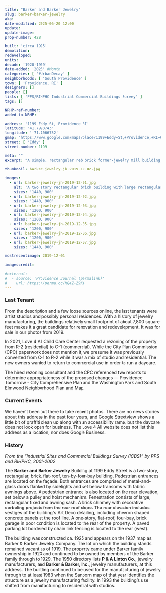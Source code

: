 ```yaml
---
title: "Barker and Barker Jewelry"
slug: barker-barker-jewelry
aka:
date-modified: 2025-06-20 12:00
update:
update-image:
prop-number: 428

built: 'circa 1925'
demolition:
redeveloped:
units:
decade: '1920-1929'
date-added: '2025' #Month
categories: [ '#UrbanDecay' ]
neighborhoods: [ 'South Providence' ]
town: [ 'Providence, RI' ]
designers: []
people: []
lists: [ 'PPS/RIHPHC Industrial Commercial Buildings Survey' ]
tags: []

NRHP-ref-number:
added-to-NRHP:

address: '1199 Eddy St, Providence RI'
latitude: '41.7928743'
longitude: '-71.4066752'
gmap: "https://www.google.com/maps/place/1199+Eddy+St,+Providence,+RI+02905/@41.7928743,-71.4066752,16z/data=!3m1!4b1!4m6!3m5!1s0x89e44ff312166f11:0x9ab1ba4af875e571!8m2!3d41.7928743!4d-71.4041003!16s%2Fg%2F11c43x56z6?entry=ttu&g_ep=EgoyMDI1MDYxNy4wIKXMDSoASAFQAw%3D%3D"
street: [ 'Eddy' ]
street-number: 1199

meta: ""
excerpt: "A simple, rectangular reb brick former-jewelry mill building seeing new uses in recent years"

thumbnail: barker-jewelry-jh-2019-12-02.jpg

images:
  - url: barker-jewelry-jh-2019-12-01.jpg
    alt: 'A two story rectangular brick building with large rectangular windows and a flat roof. Full architectural description in the History section.'
    sizes: '1440, 900'
  - url: barker-jewelry-jh-2019-12-02.jpg
    sizes: '1440, 900'
  - url: barker-jewelry-jh-2019-12-03.jpg
    sizes: '1200, 900'
  - url: barker-jewelry-jh-2019-12-04.jpg
    sizes: '1200, 900'
  - url: barker-jewelry-jh-2019-12-05.jpg
    sizes: '1200, 900'
  - url: barker-jewelry-jh-2019-12-06.jpg
    sizes: '1200, 900'
  - url: barker-jewelry-jh-2019-12-07.jpg
    sizes: '1440, 900'

mostrecentimage: 2019-12-01

imagescredit:

#external:
#  - source: 'Providence Journal (permalink)'
#    url: https://perma.cc/MQ4Z-Z9K4
---
```


### Last Tenant

From the description and a few loose sources online, the last tenants were artist studios and possibly personal residences. With a history of jewelry manufacturing, the buildings relatively small footprint of about 7,800 square feet makes it a great candidate for renovation and redevelopment. It was for sale in our photos from 2019.

In 2021, Love 4 All Child Care Center requested a rezoning of the property from R-2 (residential) to C-1 (commercial). While the City Plan Commission (<span class="abbr">CPC</span>) paperwork does not mention it, we presume it was previously converted from C-1 to R-2 while it was a mix of studio and residential. The new owners wanted to return to commercial use in order to run a daycare.

The hired rezoning consultant and the <span class="abbr">CPC</span> referenced two reports to determine appropriateness of the proposed changes — Providence Tomorrow - City Comprehensive Plan and the Washington Park and South Elmwood Neighborhood Plan and Map.


### Current Events

We haven’t been out there to take recent photos. There are no news stories about this address in the past four years, and Google Streetview shows a little bit of graffiti clean up along with an accessibility ramp, but the daycare does not look open for business. The Love 4 All website does not list this address as a location, nor does Google Business.


### History

_From the “Industrial Sites and Commercial Buildings Survey (ICBS)” by PPS and RIHPHC, 2001-2002_

The **Barker and Barker Jewelry** Building at 1199 Eddy Street is a two-story, rectangular, brick, flat-roof, ten-by-four-bay building. Pedestrian entrances are located on the façade. Both entrances are comprised of metal-and-glass doors flanked by sidelights and set below transoms with fabric awnings above. A pedestrian entrance is also located on the rear elevation, set below a pulley and hoist mechanism. Fenestration consists of large, rectangular fixed and awning sash. A brick chinmey with decorative corbeling projects from the rear roof slope. The rear elevation includes vestiges of the building's Art Deco detailing, including chevron shaped concrete panels at the roof line. A one-story, flat-roof, four-bay, brick garage in poor condition is located to the rear of the property. A paved parking lot bordered by chain link fencing is located to the rear (west).

The building was constructed ca. 1925 and appears on the 1937 map as Barker & Barker Jewelry Company. The lot on which the building stands remained vacant as of 1919. The property came under Barker family ownership in 1923 and continued to be owned by members of the Barker family through to 1929. The 1950 directory lists **P & A Linton Co.**, jewelry manufacturers, and **Barker & Barker, Inc.**, jewelry manufacturers, at this address. The building continued to be used for the manufacturing of jewelry through to at least 1983 when the Sanborn map of that year identifies the structure as a jewelry manufacturing facility. In 1993 the building’s use shifted from manufacturing to residential with studios.
